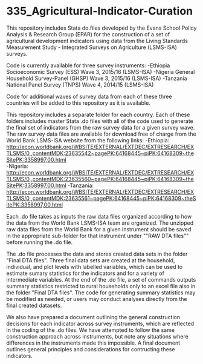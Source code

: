 # 335_Agricultural-Indicator-Curation

This repository includes Stata do.files developed by the Evans School Policy Analysis & Research Group (EPAR) for the construction of a set of agricultural development indicators using data from the Living Standards Measurement Study - Integrated Surveys on Agriculture (LSMS-ISA) surveys.		
		
Code is currently available for three survey instruments:
	-Ethiopia Socioeconomic Survey (ESS) Wave 3, 2015/16 (LSMS-ISA)
	-Nigeria General Household Survey-Panel (GHSP) Wave 3, 2015/16 (LSMS-ISA)
	-Tanzania National Panel Survey (TNPS) Wave 4, 2014/15 (LSMS-ISA)		
		
Code for additional waves of survey data from each of these three countries will be added to this repository as it is available.		
		
This repository includes a separate folder for each country. Each of these folders includes master Stata .do files with all of the code used to generate the final set of indicators from the raw survey data for a given survey wave. The raw survey data files are available for download free of charge from the World Bank LSMS-ISA website from the following links:
	-Ethiopia: http://econ.worldbank.org/WBSITE/EXTERNAL/EXTDEC/EXTRESEARCH/EXTLSMS/0,,contentMDK:23635542~pagePK:64168445~piPK:64168309~theSitePK:3358997,00.html	
	-Nigeria: http://econ.worldbank.org/WBSITE/EXTERNAL/EXTDEC/EXTRESEARCH/EXTLSMS/0,,contentMDK:23635560~pagePK:64168445~piPK:64168309~theSitePK:3358997,00.html
	-Tanzania: http://econ.worldbank.org/WBSITE/EXTERNAL/EXTDEC/EXTRESEARCH/EXTLSMS/0,,contentMDK:23635561~pagePK:64168445~piPK:64168309~theSitePK:3358997,00.html
	
Each .do file takes as inputs the raw data files organized according to how the data from the World Bank LSMS-ISA team are organized. The unzipped raw data files from the World Bank for a given instrument should be saved in the appropriate sub-folder for that instrument under ""RAW DTA files"" before running the .do file.	
		
The .do file processes the data and stores created data sets in the folder "Final DTA files". Three final data sets are created at the household, individual, and plot levels with labelled variables, which can be used to estimate sumary statistics for the indicators and for a variety of intermediate variables. At the end of the .do file, a set of commands outputs summary statistics restricted to rural households only to an excel file also in the folder "Final DTA files". The code for generating summary statistics may be modified as needed, or users may conduct analyses directly from the final created datasets.		
		
We also have prepared a document outlining the general construction decisions for each indicator across survey instruments, which are reflected in the coding of the .do files. We have attempted to follow the same construction approach across instruments, but note any situations where differences in the instruments made this impossible. A final document outlines general principles and considerations for contructing these indicators.		

